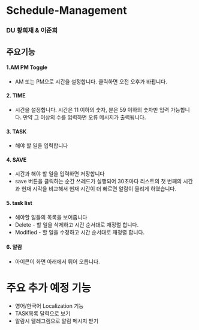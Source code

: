 
# Schedule-Management

### DU 황희재 & 이준희

## 주요기능


#### 1.AM PM Toggle
- AM 또는 PM으로 시간을 설정합니다. 클릭하면 오전 오후가 바뀝니다.

#### 2. TIME
- 시간을 설정합니다. 시간은 11 이하의 숫자, 분은 59 이하의 숫자만 입력 가능합니다. 만약 그 이상의 수를 입력하면 오류 메시지가 출력됩니다.

#### 3. TASK
- 해야 할 일을 입력합니다 

#### 4. SAVE
- 시간과 해야 할 일을 입력하면 저장합니다
- save 버튼을 클릭하는 순간 쓰레드가 실행되어 30초마다 리스트의 첫 번째의 시간과 현재 시각을 비교해서 현재 시간이 더 빠르면 알람이 울리게 하였습니다.

#### 5. task list
- 해야할 일들의 목록을 보여줍니다
- Delete - 할 일을 삭제하고 시간 순서대로 재정렬 합니다.
- Modified - 할 일을 수정하고 시간 순서대로 재정렬 합니다.

#### 6. 알람
- 아이콘이 화면 아래에서 튀어 오릅니다.

 
# 주요 추가 예정 기능
- 영어/한국어 Localization 기능
- TASK목록 달력으로 보기 
- 알람시 텔레그램으로 알림 메시지 받기
